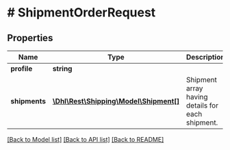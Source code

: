 # # ShipmentOrderRequest

## Properties

Name | Type | Description | Notes
------------ | ------------- | ------------- | -------------
**profile** | **string** |  |
**shipments** | [**\Dhl\Rest\Shipping\Model\Shipment[]**](Shipment.md) | Shipment array having details for each shipment. |

[[Back to Model list]](../../README.md#models) [[Back to API list]](../../README.md#endpoints) [[Back to README]](../../README.md)
